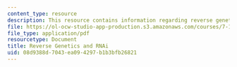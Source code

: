 ```yaml
---
content_type: resource
description: This resource contains information regarding reverse genetics and RNAi.
file: https://ol-ocw-studio-app-production.s3.amazonaws.com/courses/7-15-experimental-molecular-genetics-spring-2015/08d9388d7043ea094297b1b3bfb26821_MIT7_15S15_RNAi_feeding.pdf
file_type: application/pdf
resourcetype: Document
title: Reverse Genetics and RNAi
uid: 08d9388d-7043-ea09-4297-b1b3bfb26821
---
```

